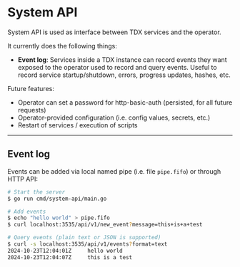 # System API

System API is used as interface between TDX services and the operator.

It currently does the following things:

- **Event log**: Services inside a TDX instance can record events they want exposed to the operator
 used to record and query events. Useful to record service startup/shutdown, errors, progress updates,
 hashes, etc.

Future features:

- Operator can set a password for http-basic-auth (persisted, for all future requests)
- Operator-provided configuration (i.e. config values, secrets, etc.)
- Restart of services / execution of scripts

---

 ## Event log

 Events can be added via local named pipe (i.e. file `pipe.fifo`) or through HTTP API:

```bash
# Start the server
$ go run cmd/system-api/main.go

# Add events
$ echo "hello world" > pipe.fifo
$ curl localhost:3535/api/v1/new_event?message=this+is+a+test

# Query events (plain text or JSON is supported)
$ curl -s localhost:3535/api/v1/events?format=text
2024-10-23T12:04:01Z     hello world
2024-10-23T12:04:07Z     this is a test
```
